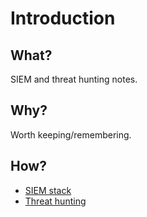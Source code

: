 # Introduction

## What?

SIEM and threat hunting notes.

## Why?

Worth keeping/remembering.

## How?

* [SIEM stack](siem.md)
* [Threat hunting](hunting.md)

